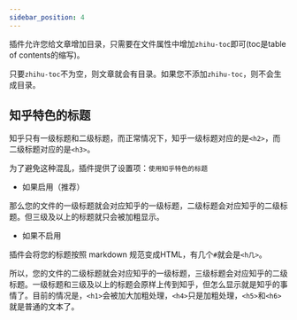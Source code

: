 ```yaml
---
sidebar_position: 4
---
```


插件允许您给文章增加目录，只需要在文件属性中增加`zhihu-toc`即可(toc是table of contents的缩写)。

只要`zhihu-toc`不为空，则文章就会有目录。如果您不添加`zhihu-toc`，则不会生成目录。

## 知乎特色的标题

知乎只有一级标题和二级标题，而正常情况下，知乎一级标题对应的是`<h2>`，而二级标题对应的是`<h3>`。

为了避免这种混乱，插件提供了设置项：`使用知乎特色的标题`

- 如果启用（推荐）

那么您的文件的一级标题就会对应知乎的一级标题，二级标题会对应知乎的二级标题。但三级及以上的标题就只会被加粗显示。

- 如果不启用

插件会将您的标题按照 markdown 规范变成HTML，有几个`#`就会是`<h几>`。

所以，您的文件的二级标题就会对应知乎的一级标题，三级标题会对应知乎的二级标题。一级标题和三级及以上的标题会原样上传到知乎，但怎么显示就是知乎的事情了。目前的情况是，`<h1>`会被加大加粗处理，`<h4>`只是加粗处理，`<h5>`和`<h6>`就是普通的文本了。
